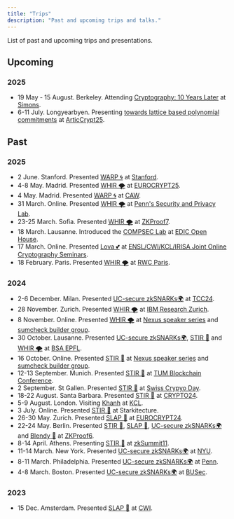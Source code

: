 ```yaml
---
title: "Trips"
description: "Past and upcoming trips and talks."
---
```


List of past and upcoming trips and presentations. 

## Upcoming

### 2025

- 19 May - 15 August. Berkeley. Attending [Cryptography: 10 Years Later](https://simons.berkeley.edu/programs/cryptography-10-years-later-obfuscation-proof-systems-secure-computation) at [Simons](https://simons.berkeley.edu/homepage).
- 6-11 July. Longyearbyen. Presenting [towards lattice based polynomial commitments](/papers/towards-pcs) at [ArticCrypt25](https://simula-uib.com/arcticcrypt2025/).

## Past
### 2025
- 2 June. Stanford. Presented [WARP 🌀](https://eprint.iacr.org/2025/753) at [Stanford](https://crypto.stanford.edu/). 
- 4-8 May. Madrid. Presented [WHIR 🌪️](/papers/whir) at [EUROCRYPT25](https://eurocrypt.iacr.org/2025/).
- 4 May. Madrid. Presented [WARP 🌀](https://eprint.iacr.org/2025/753) at [CAW](https://caw.cryptanalysis.fun/). 
- 31 March. Online. Presented [WHIR 🌪️](/papers/whir) at [Penn's Security and Privacy Lab](https://splab.cis.upenn.edu/seminars.html).
- 23-25 March. Sofia. Presented [WHIR 🌪️](/papers/whir) at [ZKProof7](https://zkproof.org/events/zkproof-7-sofia/).
- 18 March. Lausanne. Introduced the [COMPSEC Lab](compsec.epfl.ch) at [EDIC Open House](https://www.epfl.ch/education/phd/edic-computer-and-communication-sciences/edic-computer-and-communication-sciences/edic-open-house/).
- 17 March. Online. Presented [Lova 💕](https://eprint.iacr.org/2024/1964) at [ENSL/CWI/KCL/IRISA Joint Online Cryptography Seminars](https://jcs.trusted-third-party.org/).
- 18 February. Paris. Presented [WHIR 🌪️](/papers/whir) at [RWC Paris](https://cryptography.paris).
  
### 2024
- 2-6 December. Milan. Presented [UC-secure zkSNARKs🌍](/papers/uc-snarks) at [TCC24](https://tcc.iacr.org/2024/).
- 28 November. Zurich. Presented [WHIR 🌪️](/papers/whir) at [IBM Research Zurich](https://research.ibm.com/labs/zurich).
- 8 November. Online. Presented [WHIR 🌪️](/papers/whir) at [Nexus speaker series](https://nexus.xyz/) and [sumcheck builder group](https://hackmd.io/@ap95hIPHTcCFbPYZ5pRs5g/S1aHQ9ga0).
- 30 October. Lausanne. Presented [UC-secure zkSNARKs🌍](/papers/uc-snarks), [STIR 🥣](/papers/stir) and [WHIR 🌪️](/papers/whir) at [BSA EPFL](https://lu.ma/7uu1085t). 
- 16 October. Online. Presented [STIR 🥣](/papers/stir) at [Nexus speaker series](https://nexus.xyz/) and [sumcheck builder group](https://hackmd.io/@ap95hIPHTcCFbPYZ5pRs5g/S1aHQ9ga0).
- 12-13 September. Munich. Presented [STIR 🥣](/papers/stir) at [TUM Blockchain Conference](https://conference.tum-blockchain.com).
- 2 September. St Gallen. Presented [STIR 🥣](/papers/stir) at [Swiss Crypyo Day](https://swisscryptoday.github.io/2024/).
- 18-22 August. Santa Barbara. Presented [STIR 🥣](/papers/stir) at [CRYPTO24](https://crypto.iacr.org/2024/).
- 5-9 August. London. Visiting [Khanh](https://khanhcrypto.github.io/) at [KCL](https://www.kcl.ac.uk/). 
- 3 July. Online. Presented [STIR 🥣](/papers/stir) at Starkitecture.
- 26-30 May. Zurich. Presented [SLAP 👋](/papers/slap) at [EUROCRYPT24](https://eurocrypt.iacr.org/2024/).
- 22-24 May. Berlin. Presented [STIR 🥣](/papers/stir), [SLAP 👋](/papers/slap), [UC-secure zkSNARKs🌍](/papers/uc-snarks) and [Blendy 🍹](/papers/blendy-sumcheck/) at [ZKProof6](https://zkproof.org/events/zkproof-6-berlin/).
- 8-14 April. Athens. Presenting [STIR 🥣](/papers/stir) at [zkSummit11](https://www.zksummit.com/).
- 11-14 March. New York. Presented [UC-secure zkSNARKs🌍](/papers/uc-snarks) at [NYU](https://cs.nyu.edu/home/index.html).
- 8-11 March. Philadelphia. Presented [UC-secure zkSNARKs🌍](/papers/uc-snarks) at [Penn](https://www.upenn.edu/).
- 4-8 March. Boston. Presented [UC-secure zkSNARKs🌍](/papers/uc-snarks) at [BUSec](https://www.bu.edu/cs/groups/busec/).

### 2023

- 15 Dec. Amsterdam. Presented [SLAP 👋](/papers/slap) at [CWI](https://www.cwi.nl/en/).
